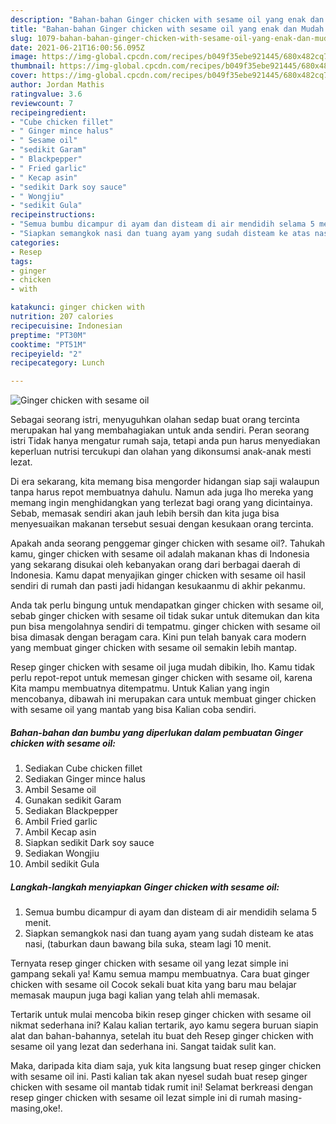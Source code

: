 ```yaml
---
description: "Bahan-bahan Ginger chicken with sesame oil yang enak dan Mudah Dibuat"
title: "Bahan-bahan Ginger chicken with sesame oil yang enak dan Mudah Dibuat"
slug: 1079-bahan-bahan-ginger-chicken-with-sesame-oil-yang-enak-dan-mudah-dibuat
date: 2021-06-21T16:00:56.095Z
image: https://img-global.cpcdn.com/recipes/b049f35ebe921445/680x482cq70/ginger-chicken-with-sesame-oil-foto-resep-utama.jpg
thumbnail: https://img-global.cpcdn.com/recipes/b049f35ebe921445/680x482cq70/ginger-chicken-with-sesame-oil-foto-resep-utama.jpg
cover: https://img-global.cpcdn.com/recipes/b049f35ebe921445/680x482cq70/ginger-chicken-with-sesame-oil-foto-resep-utama.jpg
author: Jordan Mathis
ratingvalue: 3.6
reviewcount: 7
recipeingredient:
- "Cube chicken fillet"
- " Ginger mince halus"
- " Sesame oil"
- "sedikit Garam"
- " Blackpepper"
- " Fried garlic"
- " Kecap asin"
- "sedikit Dark soy sauce"
- " Wongjiu"
- "sedikit Gula"
recipeinstructions:
- "Semua bumbu dicampur di ayam dan disteam di air mendidih selama 5 menit."
- "Siapkan semangkok nasi dan tuang ayam yang sudah disteam ke atas nasi, (taburkan daun bawang bila suka, steam lagi 10 menit."
categories:
- Resep
tags:
- ginger
- chicken
- with

katakunci: ginger chicken with 
nutrition: 207 calories
recipecuisine: Indonesian
preptime: "PT30M"
cooktime: "PT51M"
recipeyield: "2"
recipecategory: Lunch

---
```



![Ginger chicken with sesame oil](https://img-global.cpcdn.com/recipes/b049f35ebe921445/680x482cq70/ginger-chicken-with-sesame-oil-foto-resep-utama.jpg)

Sebagai seorang istri, menyuguhkan olahan sedap buat orang tercinta merupakan hal yang membahagiakan untuk anda sendiri. Peran seorang istri Tidak hanya mengatur rumah saja, tetapi anda pun harus menyediakan keperluan nutrisi tercukupi dan olahan yang dikonsumsi anak-anak mesti lezat.

Di era  sekarang, kita memang bisa mengorder hidangan siap saji walaupun tanpa harus repot membuatnya dahulu. Namun ada juga lho mereka yang memang ingin menghidangkan yang terlezat bagi orang yang dicintainya. Sebab, memasak sendiri akan jauh lebih bersih dan kita juga bisa menyesuaikan makanan tersebut sesuai dengan kesukaan orang tercinta. 



Apakah anda seorang penggemar ginger chicken with sesame oil?. Tahukah kamu, ginger chicken with sesame oil adalah makanan khas di Indonesia yang sekarang disukai oleh kebanyakan orang dari berbagai daerah di Indonesia. Kamu dapat menyajikan ginger chicken with sesame oil hasil sendiri di rumah dan pasti jadi hidangan kesukaanmu di akhir pekanmu.

Anda tak perlu bingung untuk mendapatkan ginger chicken with sesame oil, sebab ginger chicken with sesame oil tidak sukar untuk ditemukan dan kita pun bisa mengolahnya sendiri di tempatmu. ginger chicken with sesame oil bisa dimasak dengan beragam cara. Kini pun telah banyak cara modern yang membuat ginger chicken with sesame oil semakin lebih mantap.

Resep ginger chicken with sesame oil juga mudah dibikin, lho. Kamu tidak perlu repot-repot untuk memesan ginger chicken with sesame oil, karena Kita mampu membuatnya ditempatmu. Untuk Kalian yang ingin mencobanya, dibawah ini merupakan cara untuk membuat ginger chicken with sesame oil yang mantab yang bisa Kalian coba sendiri.

<!--inarticleads1-->

##### Bahan-bahan dan bumbu yang diperlukan dalam pembuatan Ginger chicken with sesame oil:

1. Sediakan Cube chicken fillet
1. Sediakan  Ginger mince halus
1. Ambil  Sesame oil
1. Gunakan sedikit Garam
1. Sediakan  Blackpepper
1. Ambil  Fried garlic
1. Ambil  Kecap asin
1. Siapkan sedikit Dark soy sauce
1. Sediakan  Wongjiu
1. Ambil sedikit Gula




<!--inarticleads2-->

##### Langkah-langkah menyiapkan Ginger chicken with sesame oil:

1. Semua bumbu dicampur di ayam dan disteam di air mendidih selama 5 menit.
1. Siapkan semangkok nasi dan tuang ayam yang sudah disteam ke atas nasi, (taburkan daun bawang bila suka, steam lagi 10 menit.




Ternyata resep ginger chicken with sesame oil yang lezat simple ini gampang sekali ya! Kamu semua mampu membuatnya. Cara buat ginger chicken with sesame oil Cocok sekali buat kita yang baru mau belajar memasak maupun juga bagi kalian yang telah ahli memasak.

Tertarik untuk mulai mencoba bikin resep ginger chicken with sesame oil nikmat sederhana ini? Kalau kalian tertarik, ayo kamu segera buruan siapin alat dan bahan-bahannya, setelah itu buat deh Resep ginger chicken with sesame oil yang lezat dan sederhana ini. Sangat taidak sulit kan. 

Maka, daripada kita diam saja, yuk kita langsung buat resep ginger chicken with sesame oil ini. Pasti kalian tak akan nyesel sudah buat resep ginger chicken with sesame oil mantab tidak rumit ini! Selamat berkreasi dengan resep ginger chicken with sesame oil lezat simple ini di rumah masing-masing,oke!.

